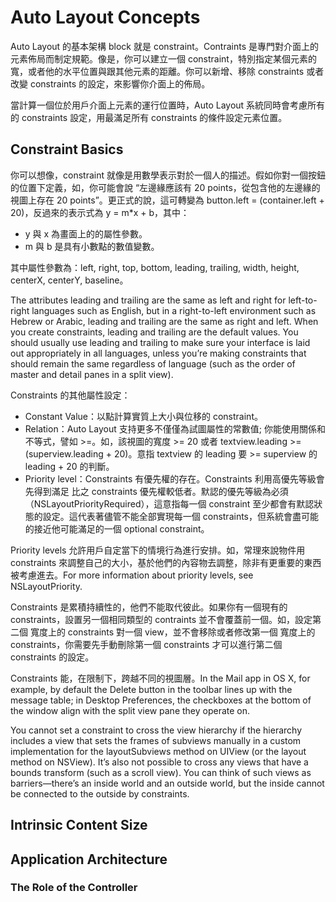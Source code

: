 # Auto Layout Concepts

Auto Layout 的基本架構 block 就是 constraint。Contraints 是專門對介面上的元素佈局而制定規範。像是，你可以建立一個 constraint，特別指定某個元素的寬，或者他的水平位置與跟其他元素的距離。你可以新增、移除 constraints 或者改變 constraints 的設定，來影響你介面上的佈局。

當計算一個位於用戶介面上元素的運行位置時，Auto Layout 系統同時會考慮所有的 constraints 設定，用最滿足所有 constraints 的條件設定元素位置。 

## Constraint Basics

你可以想像，constraint 就像是用數學表示對於一個人的描述。假如你對一個按鈕的位置下定義，如，你可能會說 “左邊緣應該有 20 points，從包含他的左邊緣的視圖上存在 20 points”。更正式的說，這可轉變為 button.left = (container.left + 20)，反過來的表示式為 y = m*x + b，其中：

- y 與 x 為畫面上的的屬性參數。
- m 與 b 是具有小數點的數值變數。

其中屬性參數為：left, right, top, bottom, leading, trailing, width, height, centerX, centerY, baseline。

The attributes leading and trailing are the same as left and right for left-to-right languages such as English, but in a right-to-left environment such as Hebrew or Arabic, leading and trailing are the same as right and left. When you create constraints, leading and trailing are the default values. You should usually use leading and trailing to make sure your interface is laid out appropriately in all languages, unless you’re making constraints that should remain the same regardless of language (such as the order of master and detail panes in a split view).

Constraints 的其他屬性設定：

- Constant Value：以點計算實質上大小與位移的 constraint。
- Relation：Auto Layout 支持更多不僅僅為試圖屬性的常數值; 你能使用關係和不等式，譬如 >=。如，該視圖的寬度 >= 20 或者 textview.leading >= (superview.leading + 20)。意指 textview 的 leading 要 >= superview 的 leading + 20 的判斷。
- Priority level：Constraints 有優先權的存在。Constraints 利用高優先等級會先得到滿足 比之 constraints 優先權較低者。默認的優先等級為必須（NSLayoutPriorityRequired），這意指每一個 constraint 至少都會有默認狀態的設定。這代表著儘管不能全部實現每一個 constraints，但系統會盡可能的接近他可能滿足的一個 optional constraint。

Priority levels 允許用戶自定當下的情境行為進行安排。如，常理來說物件用 constraints 來調整自己的大小，基於他們的內容物去調整，除非有更重要的東西被考慮進去。For more information about priority levels, see NSLayoutPriority.

Constraints 是累積持續性的，他們不能取代彼此。如果你有一個現有的 constraints，設置另一個相同類型的 contraints 並不會覆蓋前一個。如，設定第二個 寬度上的 constraints 對一個 view，並不會移除或者修改第一個 寬度上的 constraints，你需要先手動刪除第一個 constraints 才可以進行第二個 constraints 的設定。 

Constraints 能，在限制下，跨越不同的視圖層。In the Mail app in OS X, for example, by default the Delete button in the toolbar lines up with the message table; in Desktop Preferences, the checkboxes at the bottom of the window align with the split view pane they operate on.

You cannot set a constraint to cross the view hierarchy if the hierarchy includes a view that sets the frames of subviews manually in a custom implementation for the layoutSubviews method on UIView (or the layout method on NSView). It’s also not possible to cross any views that have a bounds transform (such as a scroll view). You can think of such views as barriers—there’s an inside world and an outside world, but the inside cannot be connected to the outside by constraints.

## Intrinsic Content Size

## Application Architecture

### The Role of the Controller 
